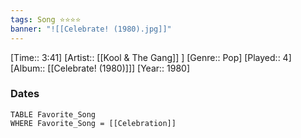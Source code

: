 ```yaml
---
tags: Song ⭐⭐⭐⭐ 
banner: "![[Celebrate! (1980).jpg]]"
---
```

[Time:: 3:41]
[Artist:: [[Kool & The Gang]] ]
[Genre:: Pop]
[Played:: 4]
[Album:: [[Celebrate! (1980)]]]
[Year:: 1980]
### Dates
````dataview
TABLE Favorite_Song
WHERE Favorite_Song = [[Celebration]]
````